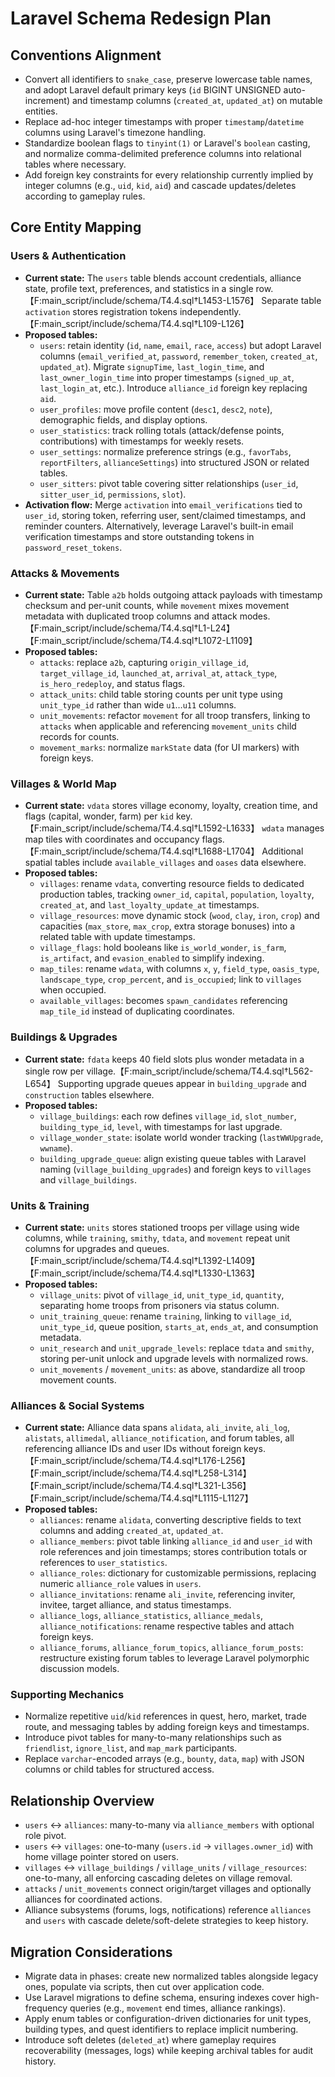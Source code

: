 # Laravel Schema Redesign Plan

## Conventions Alignment
- Convert all identifiers to `snake_case`, preserve lowercase table names, and adopt Laravel default primary keys (`id` BIGINT UNSIGNED auto-increment) and timestamp columns (`created_at`, `updated_at`) on mutable entities.
- Replace ad-hoc integer timestamps with proper `timestamp`/`datetime` columns using Laravel's timezone handling.
- Standardize boolean flags to `tinyint(1)` or Laravel's `boolean` casting, and normalize comma-delimited preference columns into relational tables where necessary.
- Add foreign key constraints for every relationship currently implied by integer columns (e.g., `uid`, `kid`, `aid`) and cascade updates/deletes according to gameplay rules.

## Core Entity Mapping

### Users & Authentication
- **Current state:** The `users` table blends account credentials, alliance state, profile text, preferences, and statistics in a single row.【F:main_script/include/schema/T4.4.sql†L1453-L1576】 Separate table `activation` stores registration tokens independently.【F:main_script/include/schema/T4.4.sql†L109-L126】
- **Proposed tables:**
  - `users`: retain identity (`id`, `name`, `email`, `race`, `access`) but adopt Laravel columns (`email_verified_at`, `password`, `remember_token`, `created_at`, `updated_at`). Migrate `signupTime`, `last_login_time`, and `last_owner_login_time` into proper timestamps (`signed_up_at`, `last_login_at`, etc.). Introduce `alliance_id` foreign key replacing `aid`.
  - `user_profiles`: move profile content (`desc1`, `desc2`, `note`), demographic fields, and display options.
  - `user_statistics`: track rolling totals (attack/defense points, contributions) with timestamps for weekly resets.
  - `user_settings`: normalize preference strings (e.g., `favorTabs`, `reportFilters`, `allianceSettings`) into structured JSON or related tables.
  - `user_sitters`: pivot table covering sitter relationships (`user_id`, `sitter_user_id`, `permissions`, `slot`).
- **Activation flow:** Merge `activation` into `email_verifications` tied to `user_id`, storing token, referring user, sent/claimed timestamps, and reminder counters. Alternatively, leverage Laravel's built-in email verification timestamps and store outstanding tokens in `password_reset_tokens`.

### Attacks & Movements
- **Current state:** Table `a2b` holds outgoing attack payloads with timestamp checksum and per-unit counts, while `movement` mixes movement metadata with duplicated troop columns and attack modes.【F:main_script/include/schema/T4.4.sql†L1-L24】【F:main_script/include/schema/T4.4.sql†L1072-L1109】
- **Proposed tables:**
  - `attacks`: replace `a2b`, capturing `origin_village_id`, `target_village_id`, `launched_at`, `arrival_at`, `attack_type`, `is_hero_redeploy`, and status flags.
  - `attack_units`: child table storing counts per unit type using `unit_type_id` rather than wide `u1`…`u11` columns.
  - `unit_movements`: refactor `movement` for all troop transfers, linking to `attacks` when applicable and referencing `movement_units` child records for counts.
  - `movement_marks`: normalize `markState` data (for UI markers) with foreign keys.

### Villages & World Map
- **Current state:** `vdata` stores village economy, loyalty, creation time, and flags (capital, wonder, farm) per `kid` key.【F:main_script/include/schema/T4.4.sql†L1592-L1633】 `wdata` manages map tiles with coordinates and occupancy flags.【F:main_script/include/schema/T4.4.sql†L1688-L1704】 Additional spatial tables include `available_villages` and `oases` data elsewhere.
- **Proposed tables:**
  - `villages`: rename `vdata`, converting resource fields to dedicated production tables, tracking `owner_id`, `capital`, `population`, `loyalty`, `created_at`, and `last_loyalty_update_at` timestamps.
  - `village_resources`: move dynamic stock (`wood`, `clay`, `iron`, `crop`) and capacities (`max_store`, `max_crop`, extra storage bonuses) into a related table with update timestamps.
  - `village_flags`: hold booleans like `is_world_wonder`, `is_farm`, `is_artifact`, and `evasion_enabled` to simplify indexing.
  - `map_tiles`: rename `wdata`, with columns `x`, `y`, `field_type`, `oasis_type`, `landscape_type`, `crop_percent`, and `is_occupied`; link to `villages` when occupied.
  - `available_villages`: becomes `spawn_candidates` referencing `map_tile_id` instead of duplicating coordinates.

### Buildings & Upgrades
- **Current state:** `fdata` keeps 40 field slots plus wonder metadata in a single row per village.【F:main_script/include/schema/T4.4.sql†L562-L654】 Supporting upgrade queues appear in `building_upgrade` and `construction` tables elsewhere.
- **Proposed tables:**
  - `village_buildings`: each row defines `village_id`, `slot_number`, `building_type_id`, `level`, with timestamps for last upgrade.
  - `village_wonder_state`: isolate world wonder tracking (`lastWWUpgrade`, `wwname`).
  - `building_upgrade_queue`: align existing queue tables with Laravel naming (`village_building_upgrades`) and foreign keys to `villages` and `village_buildings`.

### Units & Training
- **Current state:** `units` stores stationed troops per village using wide columns, while `training`, `smithy`, `tdata`, and `movement` repeat unit columns for upgrades and queues.【F:main_script/include/schema/T4.4.sql†L1392-L1409】【F:main_script/include/schema/T4.4.sql†L1330-L1363】
- **Proposed tables:**
  - `village_units`: pivot of `village_id`, `unit_type_id`, `quantity`, separating home troops from prisoners via status column.
  - `unit_training_queue`: rename `training`, linking to `village_id`, `unit_type_id`, queue position, `starts_at`, `ends_at`, and consumption metadata.
  - `unit_research` and `unit_upgrade_levels`: replace `tdata` and `smithy`, storing per-unit unlock and upgrade levels with normalized rows.
  - `unit_movements` / `movement_units`: as above, standardize all troop movement counts.

### Alliances & Social Systems
- **Current state:** Alliance data spans `alidata`, `ali_invite`, `ali_log`, `alistats`, `allimedal`, `alliance_notification`, and forum tables, all referencing alliance IDs and user IDs without foreign keys.【F:main_script/include/schema/T4.4.sql†L176-L256】【F:main_script/include/schema/T4.4.sql†L258-L314】【F:main_script/include/schema/T4.4.sql†L321-L356】【F:main_script/include/schema/T4.4.sql†L1115-L1127】
- **Proposed tables:**
  - `alliances`: rename `alidata`, converting descriptive fields to text columns and adding `created_at`, `updated_at`.
  - `alliance_members`: pivot table linking `alliance_id` and `user_id` with role references and join timestamps; stores contribution totals or references to `user_statistics`.
  - `alliance_roles`: dictionary for customizable permissions, replacing numeric `alliance_role` values in `users`.
  - `alliance_invitations`: rename `ali_invite`, referencing inviter, invitee, target alliance, and status timestamps.
  - `alliance_logs`, `alliance_statistics`, `alliance_medals`, `alliance_notifications`: rename respective tables and attach foreign keys.
  - `alliance_forums`, `alliance_forum_topics`, `alliance_forum_posts`: restructure existing forum tables to leverage Laravel polymorphic discussion models.

### Supporting Mechanics
- Normalize repetitive `uid`/`kid` references in quest, hero, market, trade route, and messaging tables by adding foreign keys and timestamps.
- Introduce pivot tables for many-to-many relationships such as `friendlist`, `ignore_list`, and `map_mark` participants.
- Replace `varchar`-encoded arrays (e.g., `bounty`, `data`, `map`) with JSON columns or child tables for structured access.

## Relationship Overview
- `users` ↔ `alliances`: many-to-many via `alliance_members` with optional role pivot.
- `users` ↔ `villages`: one-to-many (`users.id` → `villages.owner_id`) with home village pointer stored on users.
- `villages` ↔ `village_buildings` / `village_units` / `village_resources`: one-to-many, all enforcing cascading deletes on village removal.
- `attacks` / `unit_movements` connect origin/target villages and optionally alliances for coordinated actions.
- Alliance subsystems (forums, logs, notifications) reference `alliances` and `users` with cascade delete/soft-delete strategies to keep history.

## Migration Considerations
- Migrate data in phases: create new normalized tables alongside legacy ones, populate via scripts, then cut over application code.
- Use Laravel migrations to define schema, ensuring indexes cover high-frequency queries (e.g., `movement` end times, alliance rankings).
- Apply enum tables or configuration-driven dictionaries for unit types, building types, and quest identifiers to replace implicit numbering.
- Introduce soft deletes (`deleted_at`) where gameplay requires recoverability (messages, logs) while keeping archival tables for audit history.
